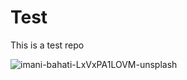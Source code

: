 # Test
This is a test repo

![imani-bahati-LxVxPA1LOVM-unsplash](https://user-images.githubusercontent.com/99026363/185427487-597cfe3a-613f-451f-beed-8dc8ab594b2e.jpg)
